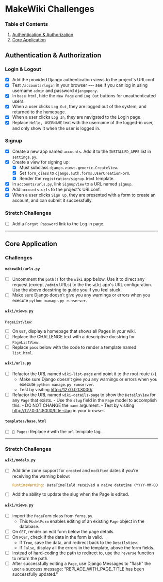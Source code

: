 # MakeWiki Challenges

### Table of Contents

1. [Authentication & Authorization](#authentication--authorization)
2. [Core Application](#core-application)

## Authentication & Authorization

### Login & Logout

- [x] Add the provided Django authentication views to the project's URLconf.
- [x] Test `/accounts/login` in your browser --- see if you can log in using username `admin` and password `djangopony`.
- [x] In `base.html`, hide the `New Page` and `Log Out` buttons for unauthenticated users.
- [x] When a user clicks `Log Out`, they are logged out of the system, and returned to the homepage.
- [x] When a user clicks `Log In`, they are navigated to the Login page.
- [x] Replace `Hello, USERNAME` text with the username of the logged-in user, and only show it when the user is logged in.

### Signup

- [x] Create a new app named `accounts`. Add it to the `INSTALLED_APPS` list in `settings.py`.
- [x] Create a view for signing up:
    - [x] Must subclass `django.views.generic.CreateView`.
    - [x] Set `form_class` to `django.auth.forms.UserCreationForm`.
    - [x] Render the `registration/signup.html` template.
- [x] In `accounts/urls.py`, link `SignupView` to a URL named `signup`.
- [x] Add `accounts.urls` to the project's URLconf.
- [x] When a user clicks `Sign Up`, they are presented with a form to create an account, and can submit it successfully.

### Stretch Challenges

- [ ] Add a `Forgot Password` link to the Log in page.

---

## Core Application

### Challenges

#### `makewiki/urls.py`

- [ ] Uncomment the `path()` for the `wiki` app below. Use it to direct any request (except `/admin` URLs) to the the `wiki` app's URL configuration. Use the above docstring to guide you if you feel stuck.
- [ ] Make sure Django doesn't give you any warnings or errors when you execute `python manage.py runserver`.

#### `wiki/views.py`

`PageListView`:

- [ ] On `GET`, display a homepage that shows all Pages in your wiki.
- [ ]  Replace the CHALLENGE text with a descriptive docstring for `PageListView`.
- [ ] Replace `pass` below with the code to render a template named `list.html`.

#### `wiki/urls.py`

 - [ ] Refactor the URL named `wiki-list-page` and point it to the root route (`/`).
      - Make sure Django doesn't give you any warnings or errors when you execute `python manage.py runserver`.
      - Test by visiting http://127.0.0.1:8000/.
- [ ] Refactor the URL named `wiki-details-page` to show the `DetailsView` for any `Page` that exists.
      - Use the `slug` field in the `Page` model to accomplish this.
      - DO NOT CHANGE the `name` argument.
      - Test by visiting http://127.0.0.1:8000/title-slug in your browser.

#### `templates/base.html`

- [ ]  `📓 Pages`: Replace `#` with the `url` template tag.

---

### Stretch Challenges

#### `wiki/models.py`

- [ ]  Add time zone support for `created` and `modified` dates if you're receiving the warning below:

    ```python
    RuntimeWarning: DateTimeField received a naive datetime (YYYY-MM-DD HH:MM:SS) while time zone support is active
    ```

- [ ]  Add the ability to update the slug when the Page is edited.

#### `wiki/views.py`

- [ ] Import the `PageForm` class from `forms.py`.
    - This `ModelForm` enables editing of an existing `Page` object in the database.
- [ ]  On `GET`, render an edit form below the page details.
- [ ]  On `POST`, check if the data in the form is valid.
    - If `True`, save the data, and redirect back to the `DetailsView`.
    - If `False`, display all the errors in the template, above the form fields.
- [ ] Instead of hard-coding the path to redirect to, use the `reverse` function to return the path.
- [ ] After successfully editing a `Page`, use Django Messages to "flash" the user a success message: "REPLACE_WITH_PAGE_TITLE has been successfully updated."
